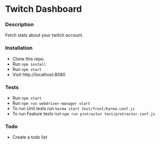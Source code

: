 # Twitch Dashboard

### Description
Fetch stats about your twitch account.

### Installation
- Clone this repo.
- Run `npm install`
- Run `npm start`
- Visit http://localhost:8080

### Tests
- Run `npm start`
- Run `npm run webdriver-manager start`
- To run Unit tests run `karma start test/front/karma.conf.js`
- To run Feature tests run `npm run protractor test/protractor.conf.js`

### Todo
- Create a todo list
